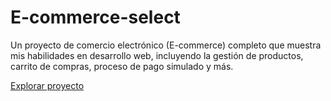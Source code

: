 # E-commerce-select

Un proyecto de comercio electrónico (E-commerce) completo que muestra mis habilidades en desarrollo web, incluyendo la gestión de productos, carrito de compras, proceso de pago simulado y más.
  
[Explorar proyecto](https://carlosjairo.github.io/E-commerce-select/)